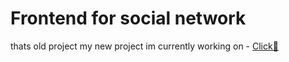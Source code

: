 # Frontend for social network
thats old project
my new project im currently working on - [Click🎊](https://github.com/bluefqcebaby/SNetwork)
